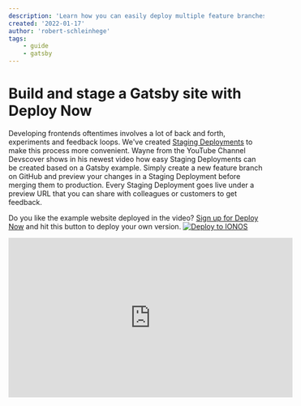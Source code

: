 ```yaml
---
description: 'Learn how you can easily deploy multiple feature branches of your Gatsby site as staging environments in Deploy Now. '
created: '2022-01-17'
author: 'robert-schleinhege'
tags:
    - guide
    - gatsby
---
```


# Build and stage a Gatsby site with Deploy Now

Developing frontends oftentimes involves a lot of back and forth, experiments and feedback loops. We've created [Staging Deployments](https://docs.ionos.space/docs/staging-deployments/) to make this process more convenient.
Wayne from the YouTube Channel Devscover shows in his newest video how easy Staging Deployments can be created based on a Gatsby example. Simply create a new feature branch on GitHub and preview your changes in a Staging Deployment before merging them to production.
Every Staging Deployment goes live under a preview URL that you can share with colleagues or customers to get feedback.

Do you like the example website deployed in the video? [Sign up for Deploy Now](https://www.ionos.com/hosting/deploy-now?utm_source=deploy-now-docs&utm_medium=blog&utm_campaign=gatsby-staging) and hit this button to deploy your own version.
[![Deploy to IONOS](https://images.ionos.space/deploy-now-icons/deploy-to-ionos-btn.svg)](https://ionos.space/setup?repo=https://github.com/wazcov/Gatsby-IONOS-Deploy-Now)

<iframe width="560" height="315" src="https://www.youtube-nocookie.com/embed/dByRfkzi-60" title="YouTube video player" frameborder="0" allow="accelerometer; autoplay; clipboard-write; encrypted-media; gyroscope; picture-in-picture" allowfullscreen></iframe>
